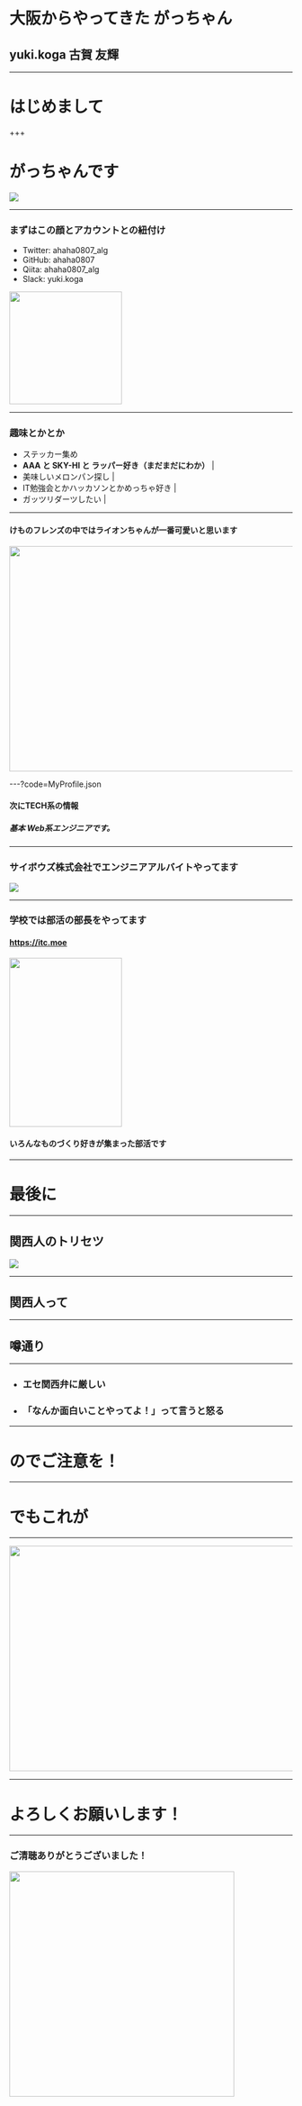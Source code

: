 # 大阪からやってきた **がっちゃん**
## yuki.koga 古賀 友輝

---

# はじめまして

+++

# がっちゃんです
![](https://avatars2.githubusercontent.com/u/16623885)

---

### まずはこの顔とアカウントとの紐付け

- Twitter: ahaha0807_alg
- GitHub: ahaha0807
- Qiita: ahaha0807_alg
- Slack: yuki.koga

<img src='https://avatars2.githubusercontent.com/u/16623885' width="200px" height="200px">

---

### 趣味とかとか

- ステッカー集め
- **AAA と SKY-HI と ラッパー好き（まだまだにわか）** |
- 美味しいメロンパン探し |
- IT勉強会とかハッカソンとかめっちゃ好き |
- ガッツリダーツしたい |

---

#### **けものフレンズの中ではライオンちゃんが一番可愛いと思います** 
<img src='https://encrypted-tbn0.gstatic.com/images?q=tbn:ANd9GcSiPgiIbN5IzlhSEKaOCnNh7bc6w4ZXXp4TWzXKkdXsmUklL-sH' width="800px" height="400px">

---?code=MyProfile.json

#### 次にTECH系の情報
##### 基本 Web系エンジニアです。

---

### サイボウズ株式会社でエンジニアアルバイトやってます
![](http://npo-sc.org/ncolle/wp-content/uploads/2016/06/cybozulogo.png)

---

### 学校では部活の部長をやってます
#### https://itc.moe

<img src='https://itc.moe/assets/images/itc-sticker.png' width="200px" height="300px">

#### いろんなものづくり好きが集まった部活です

---

# 最後に

---

## 関西人のトリセツ
![](https://images-fe.ssl-images-amazon.com/images/I/51vtuWB95nL.jpg)

---

## 関西人って

---

## 噂通り

---

- ### エセ関西弁に厳しい
- ### 「なんか面白いことやってよ！」って言うと怒る

---

# のでご注意を！

---

# でもこれが

---

<img src='http://livedoor.blogimg.jp/jin115/imgs/a/3/a307d640.jpg' width="700px" height="400px">

---

# よろしくお願いします！

---

### ご清聴ありがとうございました！
<img src='https://avatars2.githubusercontent.com/u/16623885' width="400px" height="400px">
